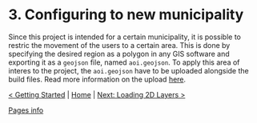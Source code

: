 # 3. Configuring to new municipality

Since this project is intended for a certain municipality, it is possible to restric the movement of the users to a certain area. This is done by specifying the desired region as a polygon in any GIS software and exporting it as a `geojson` file, named `aoi.geojson`. To apply this area of interes to the project, the `aoi.geojson` have to be uploaded alongside the build files. Read more information on the upload [here](./deployment.md#71-upload-application-files).


[< Getting Started](./getting-started.md) | [Home](./index.md) | [Next: Loading 2D Layers >](./loading-2D-layers.md)

[Pages info](./pages/example/pages.md)